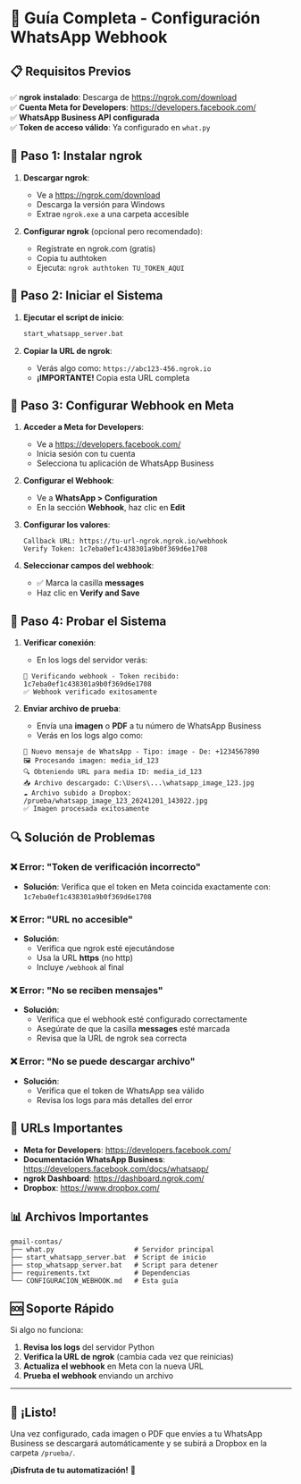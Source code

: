 # 🚀 Guía Completa - Configuración WhatsApp Webhook

## 📋 Requisitos Previos

✅ **ngrok instalado**: Descarga de https://ngrok.com/download  
✅ **Cuenta Meta for Developers**: https://developers.facebook.com/  
✅ **WhatsApp Business API configurada**  
✅ **Token de acceso válido**: Ya configurado en `what.py`

## 🔧 Paso 1: Instalar ngrok

1. **Descargar ngrok**:
   - Ve a https://ngrok.com/download
   - Descarga la versión para Windows
   - Extrae `ngrok.exe` a una carpeta accesible

2. **Configurar ngrok** (opcional pero recomendado):
   - Regístrate en ngrok.com (gratis)
   - Copia tu authtoken
   - Ejecuta: `ngrok authtoken TU_TOKEN_AQUI`

## 🚀 Paso 2: Iniciar el Sistema

1. **Ejecutar el script de inicio**:
   ```bash
   start_whatsapp_server.bat
   ```

2. **Copiar la URL de ngrok**:
   - Verás algo como: `https://abc123-456.ngrok.io`
   - **¡IMPORTANTE!** Copia esta URL completa

## 🔗 Paso 3: Configurar Webhook en Meta

1. **Acceder a Meta for Developers**:
   - Ve a https://developers.facebook.com/
   - Inicia sesión con tu cuenta
   - Selecciona tu aplicación de WhatsApp Business

2. **Configurar el Webhook**:
   - Ve a **WhatsApp > Configuration**
   - En la sección **Webhook**, haz clic en **Edit**

3. **Configurar los valores**:
   ```
   Callback URL: https://tu-url-ngrok.ngrok.io/webhook
   Verify Token: 1c7eba0ef1c438301a9b0f369d6e1708
   ```

4. **Seleccionar campos del webhook**:
   - ✅ Marca la casilla **messages**
   - Haz clic en **Verify and Save**

## 🧪 Paso 4: Probar el Sistema

1. **Verificar conexión**:
   - En los logs del servidor verás:
   ```
   🔐 Verificando webhook - Token recibido: 1c7eba0ef1c438301a9b0f369d6e1708
   ✅ Webhook verificado exitosamente
   ```

2. **Enviar archivo de prueba**:
   - Envía una **imagen** o **PDF** a tu número de WhatsApp Business
   - Verás en los logs algo como:
   ```
   📱 Nuevo mensaje de WhatsApp - Tipo: image - De: +1234567890
   🖼️ Procesando imagen: media_id_123
   🔍 Obteniendo URL para media ID: media_id_123
   📥 Archivo descargado: C:\Users\...\whatsapp_image_123.jpg
   ☁️ Archivo subido a Dropbox: /prueba/whatsapp_image_123_20241201_143022.jpg
   ✅ Imagen procesada exitosamente
   ```

## 🔍 Solución de Problemas

### ❌ Error: "Token de verificación incorrecto"
- **Solución**: Verifica que el token en Meta coincida exactamente con:
  `1c7eba0ef1c438301a9b0f369d6e1708`

### ❌ Error: "URL no accesible"
- **Solución**: 
  - Verifica que ngrok esté ejecutándose
  - Usa la URL **https** (no http)
  - Incluye `/webhook` al final

### ❌ Error: "No se reciben mensajes"
- **Solución**:
  - Verifica que el webhook esté configurado correctamente
  - Asegúrate de que la casilla **messages** esté marcada
  - Revisa que la URL de ngrok sea correcta

### ❌ Error: "No se puede descargar archivo"
- **Solución**:
  - Verifica que el token de WhatsApp sea válido
  - Revisa los logs para más detalles del error

## 🎯 URLs Importantes

- **Meta for Developers**: https://developers.facebook.com/
- **Documentación WhatsApp Business**: https://developers.facebook.com/docs/whatsapp/
- **ngrok Dashboard**: https://dashboard.ngrok.com/
- **Dropbox**: https://www.dropbox.com/

## 📊 Archivos Importantes

```
gmail-contas/
├── what.py                    # Servidor principal
├── start_whatsapp_server.bat  # Script de inicio
├── stop_whatsapp_server.bat   # Script para detener
├── requirements.txt           # Dependencias
└── CONFIGURACION_WEBHOOK.md   # Esta guía
```

## 🆘 Soporte Rápido

Si algo no funciona:

1. **Revisa los logs** del servidor Python
2. **Verifica la URL de ngrok** (cambia cada vez que reinicias)
3. **Actualiza el webhook** en Meta con la nueva URL
4. **Prueba el webhook** enviando un archivo

---

## 🎉 ¡Listo!

Una vez configurado, cada imagen o PDF que envíes a tu WhatsApp Business se descargará automáticamente y se subirá a Dropbox en la carpeta `/prueba/`.

**¡Disfruta de tu automatización!** 🚀 